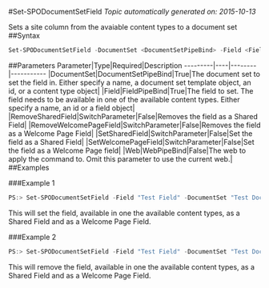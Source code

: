 #Set-SPODocumentSetField
*Topic automatically generated on: 2015-10-13*

Sets a site column from the avaiable content types to a document set
##Syntax
```powershell
Set-SPODocumentSetField -DocumentSet <DocumentSetPipeBind> -Field <FieldPipeBind> [-SetSharedField [<SwitchParameter>]] [-SetWelcomePageField [<SwitchParameter>]] [-RemoveSharedField [<SwitchParameter>]] [-RemoveWelcomePageField [<SwitchParameter>]] [-Web <WebPipeBind>]
```


##Parameters
Parameter|Type|Required|Description
---------|----|--------|-----------
|DocumentSet|DocumentSetPipeBind|True|The document set to set the field in. Either specify a name, a document set template object, an id, or a content type object|
|Field|FieldPipeBind|True|The field to set. The field needs to be available in one of the available content types. Either specify a name, an id or a field object|
|RemoveSharedField|SwitchParameter|False|Removes the field as a Shared Field|
|RemoveWelcomePageField|SwitchParameter|False|Removes the field as a Welcome Page Field|
|SetSharedField|SwitchParameter|False|Set the field as a Shared Field|
|SetWelcomePageField|SwitchParameter|False|Set the field as a Welcome Page field|
|Web|WebPipeBind|False|The web to apply the command to. Omit this parameter to use the current web.|
##Examples

###Example 1
```powershell
PS:> Set-SPODocumentSetField -Field "Test Field" -DocumentSet "Test Document Set" -SetAsSharedField -SetAsWelcomePageField
```
This will set the field, available in one the available content types, as a Shared Field and as a Welcome Page Field.

###Example 2
```powershell
PS:> Set-SPODocumentSetField -Field "Test Field" -DocumentSet "Test Document Set" -RemoveAsSharedField -RemoveAsWelcomePageField
```
This will remove the field, available in one the available content types, as a Shared Field and as a Welcome Page Field.
